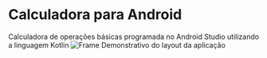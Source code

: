 # Calculadora para Android
Calculadora de operações básicas programada no Android Studio utilizando a linguagem Kotlin
![Frame Demonstrativo do layout da aplicação](https://github.com/PetersonPHC/CalculadoraAndroid/assets/107315053/1fe6efdd-f6d9-4742-9d4c-eaf41e664ca5)
